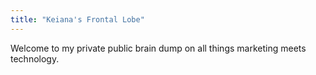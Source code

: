 ```yaml
---
title: "Keiana's Frontal Lobe"
---
```


Welcome to my private public brain dump on all things marketing meets technology. 
